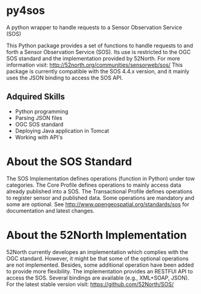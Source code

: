 # py4sos
A python wrapper to handle requests to a Sensor Observation Service (SOS)

This Python package provides a set of functions to handle requests to and forth a Sensor Observation Service (SOS). Its use is restricted to the OGC SOS standard and the implementation provided by 52North. For more information visit: http://52north.org/communities/sensorweb/sos/
This package is currently compatible with the SOS 4.4.x version, and it mainly uses the JSON binding to access the SOS API.

## Adquired Skills

* Python programming
* Parsing JSON files
* OGC SOS standard
* Deploying Java application in Tomcat
* Working with API's


# About the SOS Standard

The SOS Implementation defines operations (function in Python) under tow categories. The Core Profile defines operations to mainly access data already published into a SOS. The Transactional Profile defines operations to register sensor and published data. Some operations are mandatory and some are optional. See http://www.opengeospatial.org/standards/sos for documentation and latest changes.

# About the  52North Implementation

52North currently developes an implementation which complies with the OGC standard. However, it might be that some of the optional operations are not implemented.  Besides, some additional operation have been added to provide more flexibility. The implementation provides an RESTFUl API to access the SOS. Several bindings are available (e.g., XML+SOAP, JSON). For the latest stable version visit: https://github.com/52North/SOS/
